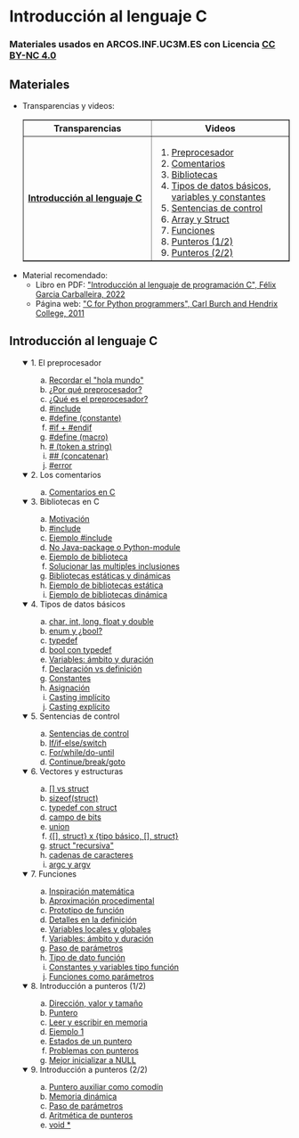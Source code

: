 # Introducción al lenguaje C

### Materiales usados en ARCOS.INF.UC3M.ES con Licencia [CC BY-NC 4.0](http://creativecommons.org/licenses/by-nc/4.0/) 

## Materiales

* Transparencias y videos:

<html>
<ul>
<div class="table-responsive">
    <table class="table table-bordered table-sm table-hover" border="1">
            <tr>
                <th class="col-4" style="width:33vh;">Transparencias</th>
                <th class="col-4" style="width:33vh;">Videos</th>
            </tr>
            <tr>
                <td class="align-middle">
                    <b><a href="https://acaldero.github.io/uc3m_c/slides/clase_w1-introduccionc.pdf"><u>Introducción al lenguaje C</u></a></b>
                </td>
                <td class="align-middle">
                    <ol type="1">
                        <li> <a href="http://www.youtube.com/watch?embed=no&amp;v=EFEj13YU7I0&amp;feature=related" target="_blank">Preprocesador</a></li>
                        <li> <a href="http://www.youtube.com/watch?embed=no&amp;v=-P2C4g6xZeE&amp;feature=related" target="_blank">Comentarios</a></li>
                        <li> <a href="http://www.youtube.com/watch?embed=no&amp;v=B_7jBxe_VOQ&amp;feature=related" target="_blank">Bibliotecas</a></li>
                        <li> <a href="http://www.youtube.com/watch?embed=no&amp;v=1Hz19T5lRP8&amp;feature=related" target="_blank">Tipos de datos básicos, variables y constantes</a></li>
                        <li> <a href="http://www.youtube.com/watch?embed=no&amp;v=ux_J98WmjPA&amp;feature=related" target="_blank">Sentencias de control</a></li>
                        <li> <a href="http://www.youtube.com/watch?embed=no&amp;v=o5Jl_Dzga88&amp;feature=related" target="_blank">Array y Struct</a></li>
                        <li> <a href="http://www.youtube.com/watch?embed=no&amp;v=mS0gnJ-su_Y&amp;feature=related" target="_blank">Funciones</a></li>
                        <li> <a href="http://www.youtube.com/watch?embed=no&amp;v=iQF-2vUNEJk&amp;feature=related" target="_blank">Punteros (1/2)</a></li>
                        <li> <a href="http://www.youtube.com/watch?embed=no&amp;v=m6sdKI3zhKg&amp;feature=related" target="_blank">Punteros (2/2)</a></li>
                    </ol>
                </td>
            </tr>
        </tbody>
    </table>
</div>
</ul>
</html>

* Material recomendado:
  * Libro en PDF: ["Introducción al lenguaje de programación C", Félix Garcia Carballeira, 2022](https://www.arcos.inf.uc3m.es/fgarcia/wp-content/uploads/sites/4/2020/02/guiaC-v2.pdf)
  * Página web:   ["C for Python programmers", Carl Burch and Hendrix College, 2011](http://www.cburch.com/books/cpy/index.html)


## Introducción al lenguaje C

<ol>

<details open>
<summary>1. El preprocesador</summary>
<ol>
<ol type="a">
<li><a href="https://youtu.be/EFEj13YU7I0&t=0m00s">Recordar el "hola mundo"</a>
<li><a href="https://youtu.be/EFEj13YU7I0&t=0m52s">¿Por qué preprocesador?</a>
<li><a href="https://youtu.be/EFEj13YU7I0&t=2m08s">¿Qué es el preprocesador?</a>
<li><a href="https://youtu.be/EFEj13YU7I0&t=3m28s">#include</a>
<li><a href="https://youtu.be/EFEj13YU7I0&t=4m05s">#define (constante)</a>
<li><a href="https://youtu.be/EFEj13YU7I0&t=8m30s">#if + #endif</a>
<li><a href="https://youtu.be/EFEj13YU7I0&t=10m38s">#define (macro)</a>
<li><a href="https://youtu.be/EFEj13YU7I0&t=12m21s"># (token a string)</a>
<li><a href="https://youtu.be/EFEj13YU7I0&t=13m33s">## (concatenar)</a>
<li><a href="https://youtu.be/EFEj13YU7I0&t=13m55s">#error</a>
</ol>
</ol>
</details>


<details open>
<summary>2. Los comentarios</summary>
<ol>
<ol type="a">
<li><a href="https://youtu.be/-P2C4g6xZeE&t=0m">Comentarios en C</a>
</ol>
</ol>
</details>


<details open>
<summary>3. Bibliotecas en C</summary>
<ol>
<ol type="a">
<li><a href="https://youtu.be/B_7jBxe_VOQ&t=0m00s">Motivación</a>
<li><a href="https://youtu.be/B_7jBxe_VOQ&t=0m28s">#include</a>
<li><a href="https://youtu.be/B_7jBxe_VOQ&t=0m45s">Ejemplo #include</a>
<li><a href="https://youtu.be/B_7jBxe_VOQ&t=1m54s">No Java-package o Python-module</a>
<li><a href="https://youtu.be/B_7jBxe_VOQ&t=2m34s">Ejemplo de biblioteca</a>
<li><a href="https://youtu.be/B_7jBxe_VOQ&t=5m04s">Solucionar las multiples inclusiones</a>
<li><a href="https://youtu.be/B_7jBxe_VOQ&t=6m58s">Bibliotecas estáticas y dinámicas</a>
<li><a href="https://youtu.be/B_7jBxe_VOQ&t=7m42s">Ejemplo de bibliotecas estática</a>
<li><a href="https://youtu.be/B_7jBxe_VOQ&t=10m05s">Ejemplo de bibliotecas dinámica</a>
</ol>
</ol>
</details>


<details open>
<summary>4. Tipos de datos básicos</summary>
<ol>
<ol type="a">
<li><a href="https://youtu.be/1Hz19T5lRP8&t=0m00s">char, int, long, float y double</a>
<li><a href="https://youtu.be/1Hz19T5lRP8&t=2m21s">enum y ¿bool?</a>
<li><a href="https://youtu.be/1Hz19T5lRP8&t=4m08s">typedef</a>
<li><a href="https://youtu.be/1Hz19T5lRP8&t=5m33s">bool con typedef</a>
<li><a href="https://youtu.be/1Hz19T5lRP8&t=6m28s">Variables: ámbito y duración</a>
<li><a href="https://youtu.be/1Hz19T5lRP8&t=11m10s">Declaración vs definición</a>
<li><a href="https://youtu.be/1Hz19T5lRP8&t=13m59s">Constantes</a>
<li><a href="https://youtu.be/1Hz19T5lRP8&t=16m41s">Asignación</a>
<li><a href="https://youtu.be/1Hz19T5lRP8&t=18m02s">Casting implícito</a>
<li><a href="https://youtu.be/1Hz19T5lRP8&t=19m11s">Casting explícito</a>
</ol>
</ol>
</details>


<details open>
<summary>5. Sentencias de control</summary>
<ol>
<ol type="a">
<li><a href="https://youtu.be/ux_J98WmjPA&t=0m00s">Sentencias de control</a>
<li><a href="https://youtu.be/ux_J98WmjPA&t=0m45s">If/if-else/switch</a>
<li><a href="https://youtu.be/ux_J98WmjPA&t=8m20s">For/while/do-until</a>
<li><a href="https://youtu.be/ux_J98WmjPA&t=11m47s">Continue/break/goto</a>
</ol>
</ol>
</details>


<details open>
<summary>6. Vectores y estructuras</summary>
<ol>
<ol type="a">
<li><a href="https://youtu.be/o5Jl_Dzga88&t=0m00s">[] vs struct</a>
<li><a href="https://youtu.be/o5Jl_Dzga88&t=2m15s">sizeof(struct)</a>
<li><a href="https://youtu.be/o5Jl_Dzga88&t=3m43s">typedef con struct</a>
<li><a href="https://youtu.be/o5Jl_Dzga88&t=5m00s">campo de bits</a>
<li><a href="https://youtu.be/o5Jl_Dzga88&t=5m50s">union</a>
<li><a href="https://youtu.be/o5Jl_Dzga88&t=7m54s">{[], struct} x {tipo básico, [], struct}</a>
<li><a href="https://youtu.be/o5Jl_Dzga88&t=10m35s">struct "recursiva"</a>
<li><a href="https://youtu.be/o5Jl_Dzga88&t=13m27s">cadenas de caracteres</a>
<li><a href="https://youtu.be/o5Jl_Dzga88&t=19m05s">argc y argv</a>
</ol>
</ol>
</details>


<details open>
<summary>7. Funciones</summary>
<ol>
<ol type="a">
<li><a href="https://youtu.be/mS0gnJ-su_Y&t=0m00s">Inspiración matemática</a>
<li><a href="https://youtu.be/mS0gnJ-su_Y&t=2m15s">Aproximación procedimental</a>
<li><a href="https://youtu.be/mS0gnJ-su_Y&t=2m51s">Prototipo de función</a>
<li><a href="https://youtu.be/mS0gnJ-su_Y&t=4m19s">Detalles en la definición </a>
<li><a href="https://youtu.be/mS0gnJ-su_Y&t=5m28s">Variables locales y globales</a>
<li><a href="https://youtu.be/mS0gnJ-su_Y&t=5m53s">Variables: ámbito y duración</a>
<li><a href="https://youtu.be/mS0gnJ-su_Y&t=7m33s">Paso de parámetros</a>
<li><a href="https://youtu.be/mS0gnJ-su_Y&t=10m43s">Tipo de dato función</a>
<li><a href="https://youtu.be/mS0gnJ-su_Y&t=12m40s">Constantes y variables tipo función</a>
<li><a href="https://youtu.be/mS0gnJ-su_Y&t=15m05s">Funciones como parámetros</a>
</ol>
</ol>
</details>


<details open>
<summary>8. Introducción a punteros (1/2)</summary>
<ol>
<ol type="a">
<li><a href="https://youtu.be/iQF-2vUNEJk&t=0m00s">Dirección, valor y tamaño</a>
<li><a href="https://youtu.be/iQF-2vUNEJk&t=4m41s">Puntero</a>
<li><a href="https://youtu.be/iQF-2vUNEJk&t=8m05s">Leer y escribir en memoria</a>
<li><a href="https://youtu.be/iQF-2vUNEJk&t=8m49s">Ejemplo 1</a>
<li><a href="https://youtu.be/iQF-2vUNEJk&t=11m03s">Estados de un puntero</a>
<li><a href="https://youtu.be/iQF-2vUNEJk&t=14m36s">Problemas con punteros</a>
<li><a href="https://youtu.be/iQF-2vUNEJk&t=16m41s">Mejor inicializar a NULL</a>
</ol>
</ol>
</details>


<details open>
<summary>9. Introducción a punteros (2/2)</summary>
<ol>
<ol type="a">
<li><a href="https://youtu.be/m6sdKI3zhKg&t=0m00s">Puntero auxiliar como comodín</a>
<li><a href="https://youtu.be/m6sdKI3zhKg&t=5m19s">Memoria dinámica</a>
<li><a href="https://youtu.be/m6sdKI3zhKg&t=12m08s">Paso de parámetros</a>
<li><a href="https://youtu.be/m6sdKI3zhKg&t=21m43s">Aritmética de punteros</a>
<li><a href="https://youtu.be/m6sdKI3zhKg&t=23m05s">void *</a>
</ol>
</ol>
</details>


</ol>

